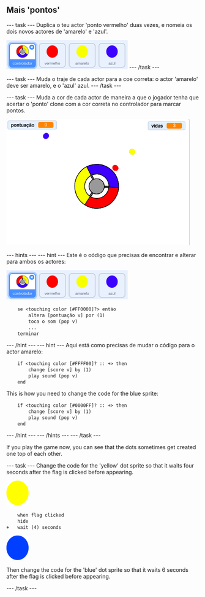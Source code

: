 ## Mais 'pontos'

\--- task \--- Duplica o teu actor 'ponto vermelho' duas vezes, e nomeia os dois novos actores de 'amarelo' e 'azul'.

![screenshot](images/dots-more-dots.png) \--- /task \---

\--- task \--- Muda o traje de cada actor para a coe correta: o actor 'amarelo' deve ser amarelo, e o 'azul' azul. \--- /task \---

\--- task \--- Muda a cor de cada actor de maneira a que o jogador tenha que acertar o 'ponto' clone com a cor correta no controlador para marcar pontos.

![screenshot](images/dots-all-test.png)

\--- hints \--- \--- hint \--- Este é o oódigo que precisas de encontrar e alterar para ambos os actores:

![screenshot](images/dots-more-dots.png)

```blocks3
    se <touching color [#FF0000]?> entāo
        altera [pontuaçāo v] por (1)
        toca o som (pop v)
        ...
    terminar
```

\--- /hint \--- \--- hint \--- Aqui está como precisas de mudar o código para o actor amarelo:

```blocks3
    if <touching color [#FFFF00]? :: +> then
        change [score v] by (1)
        play sound (pop v)
    end
```

This is how you need to change the code for the blue sprite:

```blocks3
    if <touching color [#0000FF]? :: +> then
        change [score v] by (1)
        play sound (pop v)
    end
```

\--- /hint \--- \--- /hints \--- \--- /task \---

If you play the game now, you can see that the dots sometimes get created one top of each other.

\--- task \--- Change the code for the 'yellow' dot sprite so that it waits four seconds after the flag is clicked before appearing.

![Yellow dot](images/yellow-sprite.png)

```blocks3
    when flag clicked
    hide
+   wait (4) seconds
```

![Blue dot](images/blue-sprite.png)

Then change the code for the 'blue' dot sprite so that it waits 6 seconds after the flag is clicked before appearing.

\--- /task \---